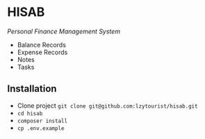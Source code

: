 # HISAB
<i>Personal Finance Management System</i>

- Balance Records
- Expense Records
- Notes
- Tasks

## Installation
- Clone project `git clone git@github.com:lzytourist/hisab.git`
- `cd hisab`
- `composer install`
- `cp .env.example`
